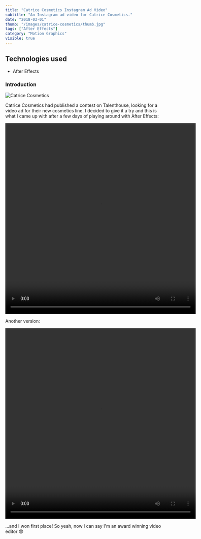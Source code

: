 ```yaml
---
title: "Catrice Cosmetics Instagram Ad Video"
subtitle: "An Instagram ad video for Catrice Cosmetics."
date: "2018-03-01"
thumb: "/images/catrice-cosmetics/thumb.jpg"
tags: ["After Effects"]
category: "Motion Graphics"
visible: true
---
```


## Technologies used

* After Effects

### Introduction

![Catrice Cosmetics](/images/catrice-cosmetics/image.jpg)

Catrice Cosmetics had published a contest on Talenthouse, looking for a video ad for their new cosmetics line. I decided to give it a try and this is what I came up with after a few days of playing around with After Effects:

<video width="600" height="600" controls>
  <source src="/videos/catrice-cosmetics/video.mp4" type="video/mp4">
</video>

Another version:

<video width="600" height="600" controls>
  <source src="/videos/catrice-cosmetics/video2.mp4" type="video/mp4">
</video>

...and I won first place! So yeah, now I can say I'm an award winning video editor 😎